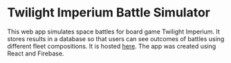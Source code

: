 # Twilight Imperium Battle Simulator

This web app simulates space battles for board game Twilight Imperium. It stores results in a database so that users can see outcomes of battles using different fleet compositions. It is hosted [here](https://ti4-battle-sim.netlify.app/). The app was created using React and Firebase.
